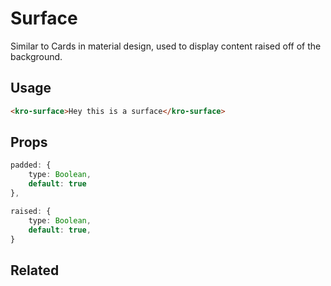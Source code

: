 # Surface
Similar to Cards in material design, used to display content raised off of the background.

## Usage

<surface-demo></surface-demo>

```html
<kro-surface>Hey this is a surface</kro-surface>
```

## Props
```ts
padded: {
    type: Boolean,
    default: true
},

raised: {
    type: Boolean,
    default: true,
}
```

## Related
<press-article-link title="Switch" subtitle="a toggle button or something" to="/components/switch"></press-article-link>